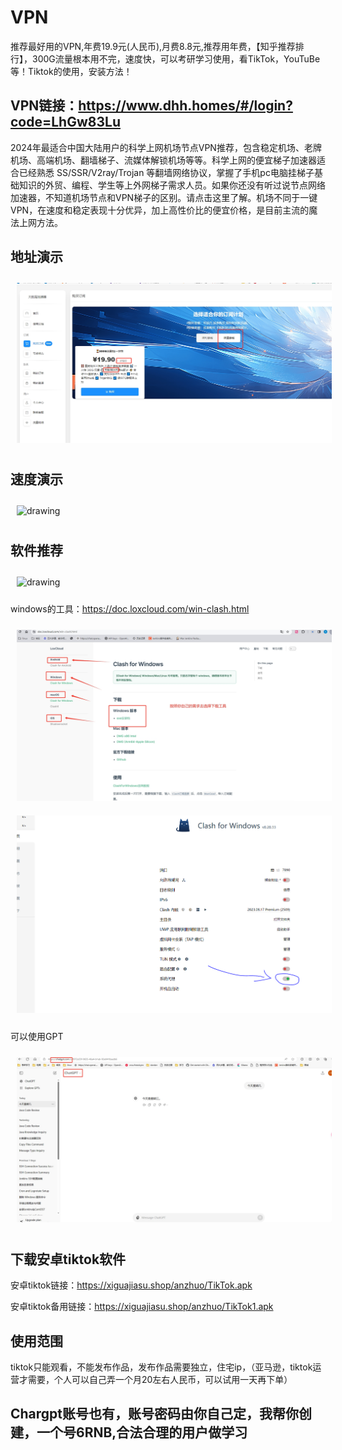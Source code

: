 # VPN
推荐最好用的VPN,年费19.9元(人民币),月费8.8元,推荐用年费，【知乎推荐排行】，300G流量根本用不完，速度快，可以考研学习使用，看TikTok，YouTuBe等！Tiktok的使用，安装方法！

## VPN链接：https://www.dhh.homes/#/login?code=LhGw83Lu

2024年最适合中国大陆用户的科学上网机场节点VPN推荐，包含稳定机场、老牌机场、高端机场、翻墙梯子、流媒体解锁机场等等。科学上网的便宜梯子加速器适合已经熟悉 SS/SSR/V2ray/Trojan 等翻墙网络协议，掌握了手机pc电脑挂梯子基础知识的外贸、编程、学生等上外网梯子需求人员。如果你还没有听过说节点网络加速器，不知道机场节点和VPN梯子的区别。请点击这里了解。机场不同于一键VPN，在速度和稳定表现十分优异，加上高性价比的便宜价格，是目前主流的魔法上网方法。

## 地址演示
<div>
  <img style="margin:10px" src="./11.png" alt="drawing" />
</div>

## 速度演示
<div>
  <img style="margin:10px" src="./05.png" alt="drawing" />
</div>

## 软件推荐
<div>
  <img style="margin:10px" src="./06.png" alt="drawing" />
</div>

windows的工具：https://doc.loxcloud.com/win-clash.html
<div>
  <img style="margin:10px" src="./8.png" alt="drawing" />
</div>
<div>
  <img style="margin:10px" src="./9.png" alt="drawing" />
</div>

可以使用GPT
<div>
  <img style="margin:10px" src="./10.png" alt="drawing" />
</div>

## 下载安卓tiktok软件

安卓tiktok链接：https://xiguajiasu.shop/anzhuo/TikTok.apk

安卓tiktok备用链接：https://xiguajiasu.shop/anzhuo/TikTok1.apk

## 使用范围
tiktok只能观看，不能发布作品，发布作品需要独立，住宅ip，（亚马逊，tiktok运营才需要，个人可以自己弄一个月20左右人民币，可以试用一天再下单）
##  Chargpt账号也有，账号密码由你自己定，我帮你创建，一个号6RNB,合法合理的用户做学习
